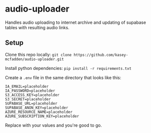 # audio-uploader
Handles audio uploading to internet archive and updating of supabase tables with resulting audio links.

## Setup
Clone this repo locally:
`git clone https://github.com/kasey-mcfadden/audio-uploader.git`

Install python dependencies:
`pip install -r requirements.txt`

Create a `.env` file in the same directory that looks like this:

```
IA_EMAIL=placeholder
IA_PASSWORD=placeholder
S3_ACCESS_KEY=placeholder
S3_SECRET=placeholder
SUPABASE_URL=placeholder
SUPABASE_ANON_KEY=placeholder
AZURE_RESOURCE_NAME=placeholder
AZURE_SUBSCRIPTION_KEY=placeholder
```

Replace with your values and you're good to go.
